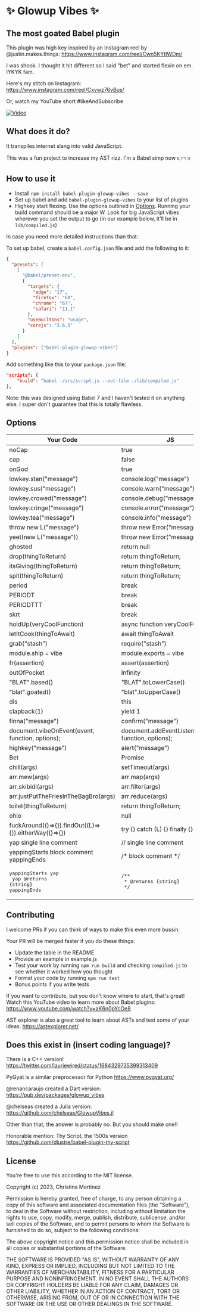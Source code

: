 # ✨ Glowup Vibes ✨

## The most goated Babel plugin

This plugin was high key inspired by an Instagram reel by @justin.makes.things: <https://www.instagram.com/reel/Cwn5KYtIWDm/>

I was shook. I thought it hit different so I said "bet" and started flexin on em. IYKYK fam.

Here's my stitch on Instagram: <https://www.instagram.com/reel/Cxvwz76vBus/>

Or, watch my YouTube short #likeAndSubscribe

[![Video](https://img.youtube.com/vi/vgcbwv_3WDU/hqdefault.jpg)](https://www.youtube.com/watch?v=vgcbwv_3WDU)

## What does it do?

It transpiles internet slang into valid JavaScript.

This was a fun project to increase my AST rizz. I'm a Babel simp now 👉👈

## How to use it

- Install `npm install babel-plugin-glowup-vibes --save`
- Set up babel and add `babel-plugin-glowup-vibes` to your list of plugins
- Highkey start flexing. Use the options outlined in [Options](#options). Running your build command should be a major W. Look for big JavaScript vibes wherever you set the output to go (in our example below, it'll be in `lib/compiled.js`)

In case you need more detailed instructions than that:

To set up babel, create a `babel.config.json` file and add the following to it:

```json
{
  "presets": [
    [
      "@babel/preset-env",
      {
        "targets": {
          "edge": "17",
          "firefox": "60",
          "chrome": "67",
          "safari": "11.1"
        },
        "useBuiltIns": "usage",
        "corejs": "3.6.5"
      }
    ]
  ],
  "plugins": ["babel-plugin-glowup-vibes"]
}
```

Add something like this to your `package.json` file:

```json
"scripts": {
    "build": "babel ./src/script.js --out-file ./lib/compiled.js"
},
```

Note: this was designed using Babel 7 and I haven't tested it on anything else. I super don't guarantee that this is totally flawless.

## Options

| Your Code                                                              | JS                                                   |
|------------------------------------------------------------------------|------------------------------------------------------|
| noCap                                                                  | true                                                 |
| cap                                                                    | false                                                |
| onGod                                                                  | true                                                 |
| lowkey.stan("message")                                                 | console.log("message")                               |
| lowkey.sus("message")                                                  | console.warn("message")                              |
| lowkey.crowed("message")                                               | console.debug("message")                             |
| lowkey.cringe("message")                                               | console.error("message")                             |
| lowkey.tea("message")                                                  | console.info("message")                              |
| throw new L("message")                                                 | throw new Error("message")                           |
| yeet(new L("message"))                                                 | throw new Error("message")                           |
| ghosted                                                                | return null                                          |
| drop(thingToReturn)                                                    | return thingToReturn;                                |
| itsGiving(thingToReturn)                                               | return thingToReturn;                                |
| spit(thingToReturn)                                                    | return thingToReturn;                                |
| period                                                                 | break                                                |
| PERIODT                                                                | break                                                |
| PERIODTTT                                                              | break                                                |
| skrt                                                                   | break                                                |
| holdUp(veryCoolFunction)                                               | async function veryCoolFunction()                    |
| letItCook(thingToAwait)                                                | await thingToAwait                                   |
| grab("stash")                                                          | require("stash")                                     |
| module.ship = vibe                                                     | module.exports = vibe                                |
| fr(assertion)                                                          | assert(assertion)                                    |
| outOfPocket                                                            | Infinity                                             |
| "BLAT".based()                                                         | "BLAT".toLowerCase()                                 |
| "blat".goated()                                                        | "blat".toUpperCase()                                 |
| dis                                                                    | this                                                 |
| clapback(1)                                                            | yield 1                                              |
| finna("message")                                                       | confirm("message")                                   |
| document.vibeOnEvent(event, function, options);                        | document.addEventListener(event, function, options); |
| highkey("message")                                                     | alert("message")                                     |
| Bet                                                                    | Promise                                              |
| chill(args)                                                            | setTimeout(args)                                     |
| arr.mew(args)                                                          | arr.map(args)                                        |
| arr.skibidi(args)                                                      | arr.filter(args)                                     |
| arr.justPutTheFriesInTheBagBro(args)                                   | arr.reduce(args)                                     |
| toilet(thingToReturn)                                                  | return thingToReturn;                                |
| ohio                                                                   | null                                                 |
| fuckAround(()=>{}).findOut((L)=>{}).eitherWay(()=>{})                  | try {} catch (L) {} finally {}                       |
| yap single line comment                                                | // single line comment                               |
| yappingStarts block comment yappingEnds                                | /* block comment */                                  |
| <pre>yappingStarts yap<br>  yap @returns {string}<br>yappingEnds</pre> | <pre>/**<br> * @returns {string}<br> */</pre>        |

## Contributing

I welcome PRs if you can think of ways to make this even more bussin.

Your PR will be merged faster if you do these things:

- Update the table in the README
- Provide an example in example.js
- Test your work by running `npm run build` and checking `compiled.js` to see whether it worked how you thought
- Format your code by running `npm run test`
- Bonus points if you write tests

If you want to contribute, but you don't know where to start, that's great! Watch this YouTube video to learn more about Babel plugins: <https://www.youtube.com/watch?v=aK6n0pYcOe8>

AST explorer is also a great tool to learn about ASTs and test some of your ideas. <https://astexplorer.net/>

## Does this exist in (insert coding language)?

There is a C++ version! <https://twitter.com/lauriewired/status/1684329735399313409>

PyGyat is a similar preprocessor for Python <https://www.pygyat.org/>

@renancaraujo created a Dart version: <https://pub.dev/packages/glowup_vibes>

@chelseas created a Julia version: <https://github.com/chelseas/GlowupVibes.jl>

Other than that, the answer is probably no. But you should make one!!

Honorable mention: Thy Script, the 1500s version <https://github.com/dlustre/babel-plugin-thy-script>

## License

You're free to use this according to the MIT license.

Copyright (c) 2023, Christina Martinez

Permission is hereby granted, free of charge, to any person obtaining a copy
of this software and associated documentation files (the "Software"), to deal
in the Software without restriction, including without limitation the rights
to use, copy, modify, merge, publish, distribute, sublicense, and/or sell
copies of the Software, and to permit persons to whom the Software is
furnished to do so, subject to the following conditions:

The above copyright notice and this permission notice shall be included in all
copies or substantial portions of the Software.

THE SOFTWARE IS PROVIDED "AS IS", WITHOUT WARRANTY OF ANY KIND, EXPRESS OR
IMPLIED, INCLUDING BUT NOT LIMITED TO THE WARRANTIES OF MERCHANTABILITY,
FITNESS FOR A PARTICULAR PURPOSE AND NONINFRINGEMENT. IN NO EVENT SHALL THE
AUTHORS OR COPYRIGHT HOLDERS BE LIABLE FOR ANY CLAIM, DAMAGES OR OTHER
LIABILITY, WHETHER IN AN ACTION OF CONTRACT, TORT OR OTHERWISE, ARISING FROM,
OUT OF OR IN CONNECTION WITH THE SOFTWARE OR THE USE OR OTHER DEALINGS IN THE
SOFTWARE.
